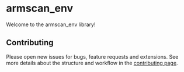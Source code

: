 # armscan_env

Welcome to the armscan_env library!


## Contributing
Please open new issues for bugs, feature requests and extensions. See more details about the structure and
workflow in the [contributing page](docs/04_contributing/04_contributing.rst).
